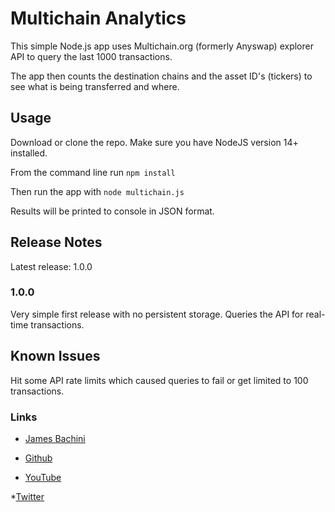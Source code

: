 # Multichain Analytics

This simple Node.js app uses Multichain.org (formerly Anyswap) explorer API to query the last 1000 transactions.

The app then counts the destination chains and the asset ID's (tickers) to see what is being transferred and where. 

## Usage

Download or clone the repo. Make sure you have NodeJS version 14+ installed.

From the command line run `npm install`

Then run the app with `node multichain.js`

Results will be printed to console in JSON format.

## Release Notes

Latest release: 1.0.0

### 1.0.0

Very simple first release with no persistent storage.
Queries the API for real-time transactions.

## Known Issues

Hit some API rate limits which caused queries to fail or get limited to 100 transactions.

### Links

* [James Bachini](https://jamesbachini.com)

* [Github](https://github.com/jamesbachini)

* [YouTube](https://youtube.com/jamesbachini)

*[Twitter](https://twitter.com/james_bachini)



